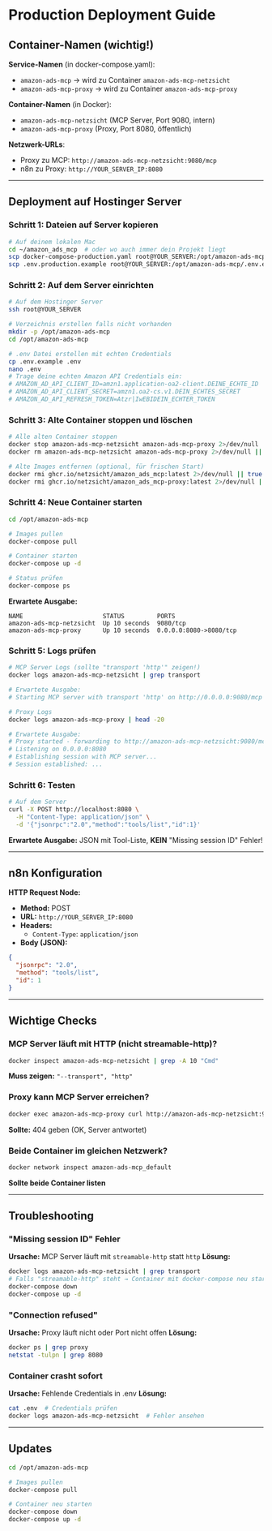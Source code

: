 # Production Deployment Guide

## Container-Namen (wichtig!)

**Service-Namen** (in docker-compose.yaml):
- `amazon-ads-mcp` → wird zu Container `amazon-ads-mcp-netzsicht`
- `amazon-ads-mcp-proxy` → wird zu Container `amazon-ads-mcp-proxy`

**Container-Namen** (in Docker):
- `amazon-ads-mcp-netzsicht` (MCP Server, Port 9080, intern)
- `amazon-ads-mcp-proxy` (Proxy, Port 8080, öffentlich)

**Netzwerk-URLs**:
- Proxy zu MCP: `http://amazon-ads-mcp-netzsicht:9080/mcp`
- n8n zu Proxy: `http://YOUR_SERVER_IP:8080`

---

## Deployment auf Hostinger Server

### Schritt 1: Dateien auf Server kopieren

```bash
# Auf deinem lokalen Mac
cd ~/amazon_ads_mcp  # oder wo auch immer dein Projekt liegt
scp docker-compose-production.yaml root@YOUR_SERVER:/opt/amazon-ads-mcp/docker-compose.yaml
scp .env.production.example root@YOUR_SERVER:/opt/amazon-ads-mcp/.env.example
```

### Schritt 2: Auf dem Server einrichten

```bash
# Auf dem Hostinger Server
ssh root@YOUR_SERVER

# Verzeichnis erstellen falls nicht vorhanden
mkdir -p /opt/amazon-ads-mcp
cd /opt/amazon-ads-mcp

# .env Datei erstellen mit echten Credentials
cp .env.example .env
nano .env
# Trage deine echten Amazon API Credentials ein:
# AMAZON_AD_API_CLIENT_ID=amzn1.application-oa2-client.DEINE_ECHTE_ID
# AMAZON_AD_API_CLIENT_SECRET=amzn1.oa2-cs.v1.DEIN_ECHTES_SECRET
# AMAZON_AD_API_REFRESH_TOKEN=Atzr|IwEBIDEIN_ECHTER_TOKEN
```

### Schritt 3: Alte Container stoppen und löschen

```bash
# Alle alten Container stoppen
docker stop amazon-ads-mcp-netzsicht amazon-ads-mcp-proxy 2>/dev/null || true
docker rm amazon-ads-mcp-netzsicht amazon-ads-mcp-proxy 2>/dev/null || true

# Alte Images entfernen (optional, für frischen Start)
docker rmi ghcr.io/netzsicht/amazon_ads_mcp:latest 2>/dev/null || true
docker rmi ghcr.io/netzsicht/amazon_ads_mcp-proxy:latest 2>/dev/null || true
```

### Schritt 4: Neue Container starten

```bash
cd /opt/amazon-ads-mcp

# Images pullen
docker-compose pull

# Container starten
docker-compose up -d

# Status prüfen
docker-compose ps
```

**Erwartete Ausgabe:**
```
NAME                      STATUS         PORTS
amazon-ads-mcp-netzsicht  Up 10 seconds  9080/tcp
amazon-ads-mcp-proxy      Up 10 seconds  0.0.0.0:8080->8080/tcp
```

### Schritt 5: Logs prüfen

```bash
# MCP Server Logs (sollte "transport 'http'" zeigen!)
docker logs amazon-ads-mcp-netzsicht | grep transport

# Erwartete Ausgabe:
# Starting MCP server with transport 'http' on http://0.0.0.0:9080/mcp

# Proxy Logs
docker logs amazon-ads-mcp-proxy | head -20

# Erwartete Ausgabe:
# Proxy started - forwarding to http://amazon-ads-mcp-netzsicht:9080/mcp
# Listening on 0.0.0.0:8080
# Establishing session with MCP server...
# Session established: ...
```

### Schritt 6: Testen

```bash
# Auf dem Server
curl -X POST http://localhost:8080 \
  -H "Content-Type: application/json" \
  -d '{"jsonrpc":"2.0","method":"tools/list","id":1}'
```

**Erwartete Ausgabe:**
JSON mit Tool-Liste, **KEIN** "Missing session ID" Fehler!

---

## n8n Konfiguration

**HTTP Request Node:**
- **Method:** POST
- **URL:** `http://YOUR_SERVER_IP:8080`
- **Headers:**
  - `Content-Type`: `application/json`
- **Body (JSON):**
```json
{
  "jsonrpc": "2.0",
  "method": "tools/list",
  "id": 1
}
```

---

## Wichtige Checks

### MCP Server läuft mit HTTP (nicht streamable-http)?
```bash
docker inspect amazon-ads-mcp-netzsicht | grep -A 10 "Cmd"
```
**Muss zeigen:** `"--transport", "http"`

### Proxy kann MCP Server erreichen?
```bash
docker exec amazon-ads-mcp-proxy curl http://amazon-ads-mcp-netzsicht:9080
```
**Sollte:** 404 geben (OK, Server antwortet)

### Beide Container im gleichen Netzwerk?
```bash
docker network inspect amazon-ads-mcp_default
```
**Sollte beide Container listen**

---

## Troubleshooting

### "Missing session ID" Fehler
**Ursache:** MCP Server läuft mit `streamable-http` statt `http`
**Lösung:**
```bash
docker logs amazon-ads-mcp-netzsicht | grep transport
# Falls "streamable-http" steht → Container mit docker-compose neu starten
docker-compose down
docker-compose up -d
```

### "Connection refused"
**Ursache:** Proxy läuft nicht oder Port nicht offen
**Lösung:**
```bash
docker ps | grep proxy
netstat -tulpn | grep 8080
```

### Container crasht sofort
**Ursache:** Fehlende Credentials in .env
**Lösung:**
```bash
cat .env  # Credentials prüfen
docker logs amazon-ads-mcp-netzsicht  # Fehler ansehen
```

---

## Updates

```bash
cd /opt/amazon-ads-mcp

# Images pullen
docker-compose pull

# Container neu starten
docker-compose down
docker-compose up -d
```
